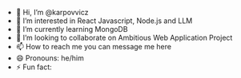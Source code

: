 - 👋 Hi, I’m @karpovvicz
- 👀 I’m interested in React Javascript, Node.js and LLM
- 🌱 I’m currently learning MongoDB
- 💞️ I’m looking to collaborate on Ambitious Web Application Project
- 📫 How to reach me you can message me here 
- 😄 Pronouns: he/him
- ⚡ Fun fact: 

<!---
karpovvicz/karpovvicz is a ✨ special ✨ repository because its `README.md` (this file) appears on your GitHub profile.
You can click the Preview link to take a look at your changes.
--->
